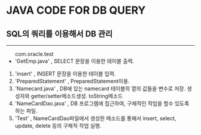# JAVA CODE FOR DB QUERY
## SQL의 쿼리를 이용해서 DB 관리
***
<ul> com.oracle.test
    <li> 'GetEmp.java' , SELECT 문장을 이용한 테이블 출력.
</ul>        
<ol>
    <li> 'insert' , INSERT 문장을 이용한 테이블 입력.
    <li> 'PreparedStatement' , PreparedStatement이용.
    <li> 'Namecard.java' , DB에 있는 namecard 테이블의 열의 값들을 변수로 저장. 생성자와 getter/setter메소드생성. toString메소드
    <li> 'NameCardDao.java' , DB 프로그램에 접근하여, 구체적인 작업을 할수 있도록 하는 파일.
    <li> 'Test' , NameCardDao파일에서 생성한 메소드를 통해서 insert, select, update, delete 등의 구체적 작업 실행.
</ol>

